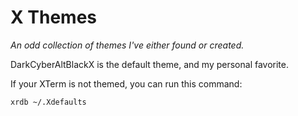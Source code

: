 # X Themes
_An odd collection of themes I've either found or created._

DarkCyberAltBlackX is the default theme, and my personal favorite.

If your XTerm is not themed, you can run this command:

`xrdb ~/.Xdefaults`
